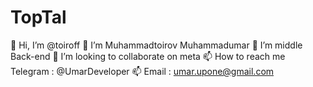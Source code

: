 # TopTal 

👋 Hi, I’m @toiroff
👀 I’m Muhammadtoirov Muhammadumar
🌱 I’m middle Back-end
💞️ I’m looking to collaborate on meta
📫 How to reach me Telegram : @UmarDeveloper
📫 Email : umar.upone@gmail.com
